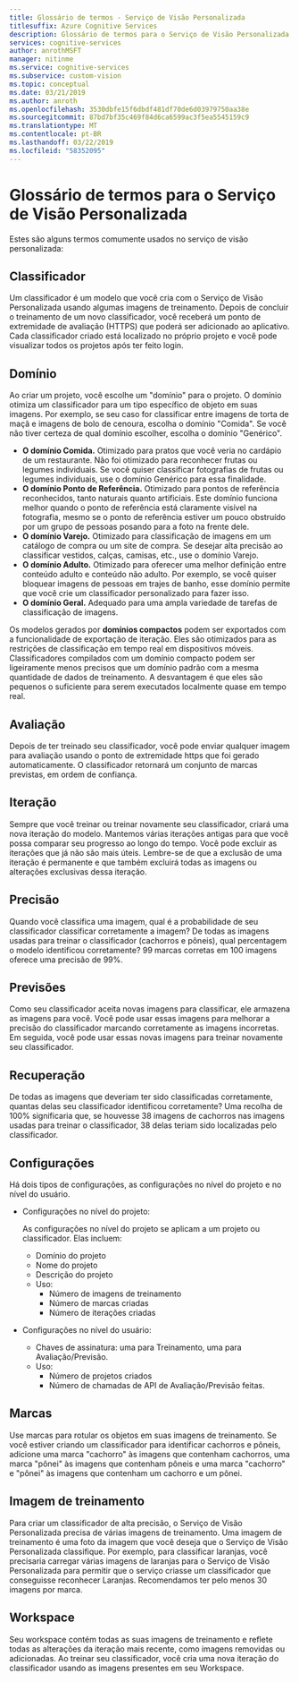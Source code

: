 ```yaml
---
title: Glossário de termos - Serviço de Visão Personalizada
titlesuffix: Azure Cognitive Services
description: Glossário de termos para o Serviço de Visão Personalizada.
services: cognitive-services
author: anrothMSFT
manager: nitinme
ms.service: cognitive-services
ms.subservice: custom-vision
ms.topic: conceptual
ms.date: 03/21/2019
ms.author: anroth
ms.openlocfilehash: 3530dbfe15f6dbdf481df70de6d03979750aa38e
ms.sourcegitcommit: 87bd7bf35c469f84d6ca6599ac3f5ea5545159c9
ms.translationtype: MT
ms.contentlocale: pt-BR
ms.lasthandoff: 03/22/2019
ms.locfileid: "58352095"
---
```

# <a name="glossary-of-terms-for-custom-vision-service"></a>Glossário de termos para o Serviço de Visão Personalizada

Estes são alguns termos comumente usados no serviço de visão personalizada:

## <a name="classifier"></a>Classificador

Um classificador é um modelo que você cria com o Serviço de Visão Personalizada usando algumas imagens de treinamento. Depois de concluir o treinamento de um novo classificador, você receberá um ponto de extremidade de avaliação (HTTPS) que poderá ser adicionado ao aplicativo. Cada classificador criado está localizado no próprio projeto e você pode visualizar todos os projetos após ter feito login.

## <a name="domain"></a>Domínio

Ao criar um projeto, você escolhe um "domínio" para o projeto. O domínio otimiza um classificador para um tipo específico de objeto em suas imagens. Por exemplo, se seu caso for classificar entre imagens de torta de maçã e imagens de bolo de cenoura, escolha o domínio "Comida". Se você não tiver certeza de qual domínio escolher, escolha o domínio "Genérico".

- **O domínio Comida.** Otimizado para pratos que você veria no cardápio de um restaurante. Não foi otimizado para reconhecer frutas ou legumes individuais. Se você quiser classificar fotografias de frutas ou legumes individuais, use o domínio Genérico para essa finalidade.
- **O domínio Ponto de Referência.** Otimizado para pontos de referência reconhecidos, tanto naturais quanto artificiais. Este domínio funciona melhor quando o ponto de referência está claramente visível na fotografia, mesmo se o ponto de referência estiver um pouco obstruído por um grupo de pessoas posando para a foto na frente dele.
- **O domínio Varejo.** Otimizado para classificação de imagens em um catálogo de compra ou um site de compra. Se desejar alta precisão ao classificar vestidos, calças, camisas, etc., use o domínio Varejo.
- **O domínio Adulto.** Otimizado para oferecer uma melhor definição entre conteúdo adulto e conteúdo não adulto. Por exemplo, se você quiser bloquear imagens de pessoas em trajes de banho, esse domínio permite que você crie um classificador personalizado para fazer isso.
- **O domínio Geral.** Adequado para uma ampla variedade de tarefas de classificação de imagens.

Os modelos gerados por **domínios compactos** podem ser exportados com a funcionalidade de exportação de iteração. Eles são otimizados para as restrições de classificação em tempo real em dispositivos móveis. Classificadores compilados com um domínio compacto podem ser ligeiramente menos precisos que um domínio padrão com a mesma quantidade de dados de treinamento. A desvantagem é que eles são pequenos o suficiente para serem executados localmente quase em tempo real. 

## <a name="evaluation"></a>Avaliação

Depois de ter treinado seu classificador, você pode enviar qualquer imagem para avaliação usando o ponto de extremidade https que foi gerado automaticamente. O classificador retornará um conjunto de marcas previstas, em ordem de confiança.

## <a name="iteration"></a>Iteração

Sempre que você treinar ou treinar novamente seu classificador, criará uma nova iteração do modelo. Mantemos várias iterações antigas para que você possa comparar seu progresso ao longo do tempo. Você pode excluir as iterações que já não são mais úteis. Lembre-se de que a exclusão de uma iteração é permanente e que também excluirá todas as imagens ou alterações exclusivas dessa iteração. 

## <a name="precision"></a>Precisão

Quando você classifica uma imagem, qual é a probabilidade de seu classificador classificar corretamente a imagem? De todas as imagens usadas para treinar o classificador (cachorros e pôneis), qual percentagem o modelo identificou corretamente? 99 marcas corretas em 100 imagens oferece uma precisão de 99%.

## <a name="predictions"></a>Previsões

Como seu classificador aceita novas imagens para classificar, ele armazena as imagens para você. Você pode usar essas imagens para melhorar a precisão do classificador marcando corretamente as imagens incorretas. Em seguida, você pode usar essas novas imagens para treinar novamente seu classificador.

## <a name="recall"></a>Recuperação

De todas as imagens que deveriam ter sido classificadas corretamente, quantas delas seu classificador identificou corretamente? Uma recolha de 100% significaria que, se houvesse 38 imagens de cachorros nas imagens usadas para treinar o classificador, 38 delas teriam sido localizadas pelo classificador.

## <a name="settings"></a>Configurações

Há dois tipos de configurações, as configurações no nível do projeto e no nível do usuário.

- Configurações no nível do projeto:
  
  As configurações no nível do projeto se aplicam a um projeto ou classificador. Elas incluem:

   - Domínio do projeto
   - Nome do projeto
   - Descrição do projeto
   - Uso:
      - Número de imagens de treinamento
      - Número de marcas criadas
      - Número de iterações criadas

- Configurações no nível do usuário: 
   - Chaves de assinatura: uma para Treinamento, uma para Avaliação/Previsão.
   - Uso:
      - Número de projetos criados
      - Número de chamadas de API de Avaliação/Previsão feitas.

## <a name="tags"></a>Marcas

Use marcas para rotular os objetos em suas imagens de treinamento. Se você estiver criando um classificador para identificar cachorros e pôneis, adicione uma marca "cachorro" às imagens que contenham cachorros, uma marca "pônei" às imagens que contenham pôneis e uma marca "cachorro" e "pônei" às imagens que contenham um cachorro e um pônei.

## <a name="training-image"></a>Imagem de treinamento

Para criar um classificador de alta precisão, o Serviço de Visão Personalizada precisa de várias imagens de treinamento. Uma imagem de treinamento é uma foto da imagem que você deseja que o Serviço de Visão Personalizada classifique. Por exemplo, para classificar laranjas, você precisaria carregar várias imagens de laranjas para o Serviço de Visão Personalizada para permitir que o serviço criasse um classificador que conseguisse reconhecer Laranjas. Recomendamos ter pelo menos 30 imagens por marca.

## <a name="workspace"></a>Workspace

Seu workspace contém todas as suas imagens de treinamento e reflete todas as alterações da iteração mais recente, como imagens removidas ou adicionadas. Ao treinar seu classificador, você cria uma nova iteração do classificador usando as imagens presentes em seu Workspace.